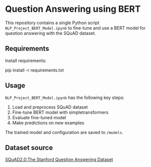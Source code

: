 # Question Answering using BERT

This repository contains a single Python script `NLP_Project_BERT_Model.ipynb` to fine-tune and use a BERT model for question answering with the SQuAD dataset.

## Requirements  

Install requirements:

pip install -r requirements.txt

## Usage

`NLP_Project_BERT_Model.ipynb` has the following key steps:

1. Load and preprocess SQuAD dataset
2. Fine-tune BERT model with simpletransformers
3. Evaluate fine-tuned model 
4. Make predictions on new examples 

The trained model and configuration are saved to `/models`.

## Dataset source

[SQuAD2.0:The Stanford Question Answering Dataset](https://rajpurkar.github.io/SQuAD-explorer/)


